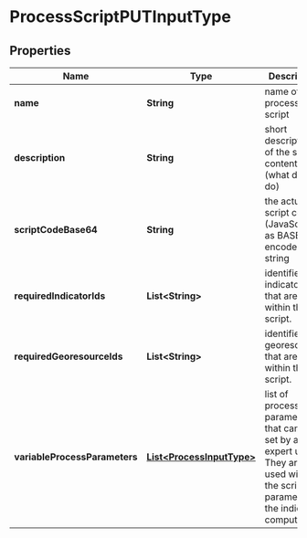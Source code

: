 
# ProcessScriptPUTInputType

## Properties
Name | Type | Description | Notes
------------ | ------------- | ------------- | -------------
**name** | **String** | name of the process script | 
**description** | **String** | short description of the scripts content (what does it do) | 
**scriptCodeBase64** | **String** | the actual script code (JavaScript) as BASE64 encoded string | 
**requiredIndicatorIds** | **List&lt;String&gt;** | identifiers of indicators that are used within the script. | 
**requiredGeoresourceIds** | **List&lt;String&gt;** | identifiers of georesources that are used within the script. | 
**variableProcessParameters** | [**List&lt;ProcessInputType&gt;**](ProcessInputType.md) | list of process parameters that can be set by an expert user. They are used within the script to parameterize the indicator computation | 



